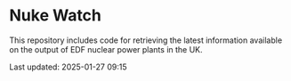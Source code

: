 # Nuke Watch

This repository includes code for retrieving the latest information available on the output of EDF nuclear power plants in the UK.

Last updated: 2025-01-27 09:15